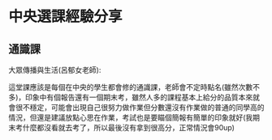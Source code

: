 # 中央選課經驗分享

## 通識課

大眾傳播與生活(呂郁女老師):

這堂課應該是每個在中央的學生都會修的通識課，老師會不定時點名(雖然次數不多)，印象中有個報告還有一個期末考，雖然人多的課程基本上給分的品質本來就會很不穩定，可能會出現自己很努力做作業但分數還沒有作業做的普通的同學高的情況，但還是建議放點心思在作業，考試也是要瞄個簡報有簡單的印象就好(我期末考什麼都沒看就去考了，所以最後沒有拿到很高分，正常情況會90up)

